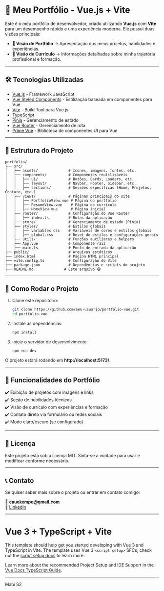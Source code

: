 # 🚀 Meu Portfólio - Vue.js + Vite

Este é o meu portfólio de desenvolvedor, criado utilizando **Vue.js** com **Vite** para um desempenho rápido e uma experiência moderna. Ele possui duas visões principais:

- **📂 Visão de Portfólio** → Apresentação dos meus projetos, habilidades e experiências.
- **📄 Visão de Currículo** → Informações detalhadas sobre minha trajetória profissional e formação.

---

## 🛠️ Tecnologias Utilizadas

- [Vue.js](https://vuejs.org/) - Framework JavaScript
- [Vue Styled Components](https://vue-styled-components.com/) - Estilização baseada em componentes para Vue
- [Vite](https://vitejs.dev/) - Build Tool para Vue.js
- [TypeScript](https://www.typescriptlang.org/)
- [Pinia](https://pinia.vuejs.org/) - Gerenciamento de estado
- [Vue Router](https://router.vuejs.org/) - Gerenciamento de rota
- [Prime Vue](https://primevue.org/) - Biblioteca de componentes UI para Vue

---

## 📂 Estrutura do Projeto

```
portfolio/
├── src/
│   ├── assets/              # Ícones, imagens, fontes, etc.
│   ├── components/          # Componentes reutilizáveis
│   │   ├── ui/              # Botões, Cards, Loaders, etc.
│   │   ├── layout/          # Navbar, Footer, Sidebar, etc.
│   │   ├── sections/        # Sessões específicas (Home, Projetos, Contato, etc.)
│   ├── views/               # Páginas principais do site
│   │   ├── PortfolioView.vue # Página do portfólio
│   │   ├── ResumeView.vue    # Página do currículo
│   │   ├── HomeView.vue      # Página inicial
│   ├── router/              # Configuração do Vue Router
│   │   ├── index.ts         # Rotas da aplicação
│   ├── store/               # Gerenciamento de estado (Pinia)
│   ├── styles/              # Estilos globais
│   │   ├── variables.css    # Variáveis de cores e estilos globais
│   │   ├── global.css       # Reset de estilos e configurações gerais
│   ├── utils/               # Funções auxiliares e helpers
│   ├── App.vue              # Componente raiz
│   ├── main.ts              # Ponto de entrada da aplicação
├── public/                  # Arquivos estáticos
├── index.html               # Página HTML principal
├── vite.config.ts           # Configuração do Vite
├── package.json             # Dependências e scripts do projeto
├── README.md              # Este arquivo 😃
```

---

## 🚀 Como Rodar o Projeto

1. Clone este repositório:

   ```sh
   git clone https://github.com/seu-usuario/portfolio-vue.git
   cd portfolio-vue
   ```

2. Instale as dependências:

   ```sh
   npm install
   ```

3. Inicie o servidor de desenvolvimento:

   ```sh
   npm run dev
   ```

O projeto estará rodando em **http://localhost:5173/**.

---

## 📌 Funcionalidades do Portfólio

✔️ Exibição de projetos com imagens e links  
✔️ Seção de habilidades técnicas  
✔️ Visão de currículo com experiências e formação  
✔️ Contato direto via formulário ou redes sociais  
✔️ Modo claro/escuro (se configurado)  

---

## 📜 Licença

Este projeto está sob a licença MIT. Sinta-se à vontade para usar e modificar conforme necessário.

---

## 📞 Contato

Se quiser saber mais sobre o projeto ou entrar em contato comigo:

📧 **cauekempe@gmail.com**  
🔗 [LinkedIn](https://www.linkedin.com/in/cauekempe/)  

---

# Vue 3 + TypeScript + Vite

This template should help get you started developing with Vue 3 and TypeScript in Vite. The template uses Vue 3 `<script setup>` SFCs, check out the [script setup docs](https://v3.vuejs.org/api/sfc-script-setup.html#sfc-script-setup) to learn more.

Learn more about the recommended Project Setup and IDE Support in the [Vue Docs TypeScript Guide](https://vuejs.org/guide/typescript/overview.html#project-setup).

---

Mabi S2